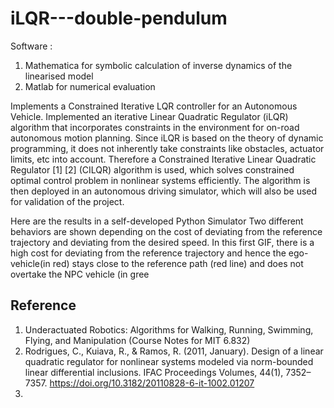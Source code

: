 # iLQR---double-pendulum
Software : 
1. Mathematica for symbolic calculation of inverse dynamics of the linearised  model
2. Matlab for numerical evaluation

Implements a Constrained Iterative LQR controller for an Autonomous Vehicle.
Implemented an iterative Linear Quadratic Regulator (iLQR) algorithm that incorporates constraints in the environment for on-road autonomous motion planning. Since iLQR is based on the theory of dynamic programming, it does not inherently take constraints like obstacles, actuator limits, etc into account. Therefore a Constrained Iterative Linear Quadratic Regulator [1] [2] (CILQR) algorithm is used, which solves constrained optimal control problem in nonlinear systems efficiently. The algorithm is then deployed in an autonomous driving simulator, which will also be used for validation of the project.

Here are the results in a self-developed Python Simulator
Two different behaviors are shown depending on the cost of deviating from the reference trajectory and deviating from the desired speed.
In this first GIF, there is a high cost for deviating from the reference trajectory and hence the ego-vehicle(in red) stays close to the reference path (red line) and does not overtake the NPC vehicle (in gree




## Reference
1. Underactuated Robotics: Algorithms for Walking, Running, Swimming, Flying, and Manipulation (Course Notes for MIT 6.832)
2. Rodrigues, C., Kuiava, R., & Ramos, R. (2011, January). Design of a linear quadratic regulator for nonlinear systems modeled via norm-bounded linear differential inclusions. IFAC Proceedings Volumes, 44(1), 7352–7357. https://doi.org/10.3182/20110828-6-it-1002.01207
3. 
